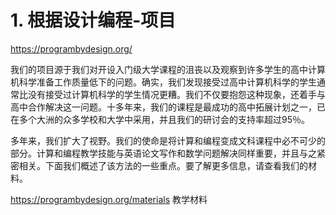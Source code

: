 # 1. 根据设计编程-项目




https://programbydesign.org/



我们的项目源于我们对开设入门级大学课程的沮丧以及观察到许多学生的高中计算机科学准备工作质量低下的问题。确实，我们发现接受过高中计算机科学的学生通常比没有接受过计算机科学的学生情况更糟。我们不仅要抱怨这种现象，还着手与高中合作解决这一问题。十多年来，我们的课程是最成功的高中拓展计划之一，已在多个大洲的众多学校和大学中采用，并且我们的研讨会的支持率超过95％。

多年来，我们扩大了视野。我们的使命是将计算和编程变成文科课程中必不可少的部分。计算和编程教学技能与英语论文写作和数学问题解决同样重要，并且与之紧密相关。下面我们概述了该方法的一些重点。要了解更多信息，请查看我们的材料。

https://programbydesign.org/materials 教学材料
































